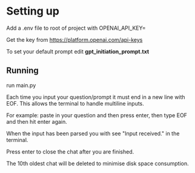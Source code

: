 # Setting up

Add a .env file to root of project with OPENAI_API_KEY=

Get the key from https://platform.openai.com/api-keys

To set your default prompt edit **gpt_initiation_prompt.txt**

## Running


run main.py

Each time you input your question/prompt it must end in a new line with EOF. This allows the terminal to handle multiline inputs.

For example: paste in your question and then press enter, then type EOF and then hit enter again.

When the input has been parsed you with see "Input received." in the terminal.

Press enter to close the chat after you are finished.

The 10th oldest chat will be deleted to minimise disk space consumption.